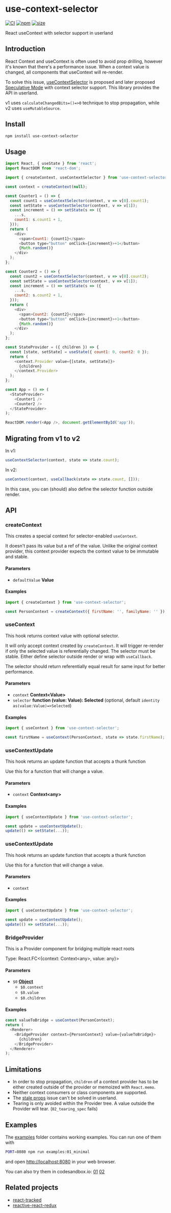 # use-context-selector

[![CI](https://img.shields.io/github/workflow/status/dai-shi/use-context-selector/CI)](https://github.com/dai-shi/use-context-selector/actions?query=workflow%3ACI)
[![npm](https://img.shields.io/npm/v/use-context-selector)](https://www.npmjs.com/package/use-context-selector)
[![size](https://img.shields.io/bundlephobia/minzip/use-context-selector)](https://bundlephobia.com/result?p=use-context-selector)

React useContext with selector support in userland

## Introduction

React Context and useContext is often used to avoid prop drilling,
however it's known that there's a performance issue.
When a context value is changed, all components that useContext
will re-render.

To solve this issue,
[useContextSelector](https://github.com/reactjs/rfcs/pull/119)
is proposed and later proposed
[Speculative Mode](https://github.com/reactjs/rfcs/pull/150)
with context selector support.
This library provides the API in userland.

v1 uses `calculateChangedBits=()=>0` technique to stop propagation,
while v2 uses `useMutableSource`.

## Install

```bash
npm install use-context-selector
```

## Usage

```javascript
import React, { useState } from 'react';
import ReactDOM from 'react-dom';

import { createContext, useContextSelector } from 'use-context-selector';

const context = createContext(null);

const Counter1 = () => {
  const count1 = useContextSelector(context, v => v[0].count1);
  const setState = useContextSelector(context, v => v[1]);
  const increment = () => setState(s => ({
    ...s,
    count1: s.count1 + 1,
  }));
  return (
    <div>
      <span>Count1: {count1}</span>
      <button type="button" onClick={increment}>+1</button>
      {Math.random()}
    </div>
  );
};

const Counter2 = () => {
  const count2 = useContextSelector(context, v => v[0].count2);
  const setState = useContextSelector(context, v => v[1]);
  const increment = () => setState(s => ({
    ...s,
    count2: s.count2 + 1,
  }));
  return (
    <div>
      <span>Count2: {count2}</span>
      <button type="button" onClick={increment}>+1</button>
      {Math.random()}
    </div>
  );
};

const StateProvider = ({ children }) => {
  const [state, setState] = useState({ count1: 0, count2: 0 });
  return (
    <context.Provider value={[state, setState]}>
      {children}
    </context.Provider>
  );
};

const App = () => (
  <StateProvider>
    <Counter1 />
    <Counter2 />
  </StateProvider>
);

ReactDOM.render(<App />, document.getElementById('app'));
```

## Migrating from v1 to v2

In v1:

```js
useContextSelector(context, state => state.count);
```

In v2:

```js
useContext(context, useCallback(state => state.count, []));
```

In this case, you can (should) also define the selector function outside render.

## API

<!-- Generated by documentation.js. Update this documentation by updating the source code. -->

### createContext

This creates a special context for selector-enabled `useContext`.

It doesn't pass its value but a ref of the value.
Unlike the original context provider, this context provider
expects the context value to be immutable and stable.

#### Parameters

-   `defaultValue` **Value** 

#### Examples

```javascript
import { createContext } from 'use-context-selector';

const PersonContext = createContext({ firstName: '', familyName: '' });
```

### useContext

This hook returns context value with optional selector.

It will only accept context created by `createContext`.
It will trigger re-render if only the selected value is referentially changed.
The selector must be stable.
Either define selector outside render or wrap with `useCallback`.

The selector should return referentially equal result for same input for better performance.

#### Parameters

-   `context` **Context&lt;Value>** 
-   `selector` **function (value: Value): Selected**  (optional, default `identity as(value:Value)=>Selected`)

#### Examples

```javascript
import { useContext } from 'use-context-selector';

const firstName = useContext(PersonContext, state => state.firstName);
```

### useContextUpdate

This hook returns an update function that accepts a thunk function

Use this for a function that will change a value.

#### Parameters

-   `context` **Context&lt;any>** 

#### Examples

```javascript
import { useContextUpdate } from 'use-context-selector';

const update = useContextUpdate();
update(() => setState(...));
```

### useContextUpdate

This hook returns an update function that accepts a thunk function

Use this for a function that will change a value.

#### Parameters

-   `context`  

#### Examples

```javascript
import { useContextUpdate } from 'use-context-selector';

const update = useContextUpdate();
update(() => setState(...));
```

### BridgeProvider

This is a Provider component for bridging multiple react roots

Type: React.FC&lt;{context: Context&lt;any>, value: any}>

#### Parameters

-   `$0` **[Object](https://developer.mozilla.org/docs/Web/JavaScript/Reference/Global_Objects/Object)** 
    -   `$0.context`  
    -   `$0.value`  
    -   `$0.children`  

#### Examples

```javascript
const valueToBridge = useContext(PersonContext);
return (
  <Renderer>
    <BridgeProvider context={PersonContext} value={valueToBridge}>
      {children}
    </BridgeProvider>
  </Renderer>
);
```

## Limitations

-   In order to stop propagation, `children` of a context provider has to be either created outside of the provider or memoized with `React.memo`.
-   Neither context consumers or class components are supported.
-   The [stale props](https://react-redux.js.org/api/hooks#stale-props-and-zombie-children) issue can't be solved in userland.
-   Tearing is only avoided within the Provider tree. A value outside the Provider will tear. (`02_tearing_spec` fails)

## Examples

The [examples](examples) folder contains working examples.
You can run one of them with

```bash
PORT=8080 npm run examples:01_minimal
```

and open <http://localhost:8080> in your web browser.

You can also try them in codesandbox.io:
[01](https://codesandbox.io/s/github/dai-shi/use-context-selector/tree/master/examples/01_minimal)
[02](https://codesandbox.io/s/github/dai-shi/use-context-selector/tree/master/examples/02_typescript)

## Related projects

-   [react-tracked](https://github.com/dai-shi/react-tracked)
-   [reactive-react-redux](https://github.com/dai-shi/reactive-react-redux)
